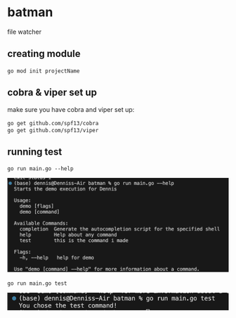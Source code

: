 # batman
file watcher

## creating module
```
go mod init projectName
```

## cobra & viper set up
make sure you have cobra and viper set up:
```
go get github.com/spf13/cobra
go get github.com/spf13/viper
```

## running test
```
go run main.go --help
```
![alt text](image.png)


```
go run main.go test
```
![alt text](image-1.png)